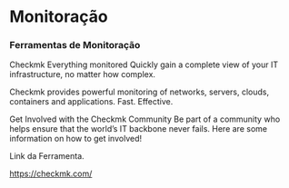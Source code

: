 # Monitoração
### Ferramentas de Monitoração


Checkmk
Everything monitored
Quickly gain a complete view of your IT infrastructure, no matter how complex.

Checkmk provides powerful monitoring of networks, servers, clouds, containers and applications. Fast. Effective.

Get Involved with the Checkmk Community
Be part of a community who helps ensure that the world’s IT backbone never fails. Here are some information on how to get involved!

Link da Ferramenta.

https://checkmk.com/
